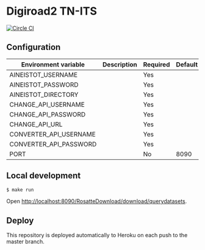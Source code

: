# Digiroad2 TN-ITS #

[![Circle CI](https://circleci.com/gh/finnishtransportagency/tn-its.svg?style=svg)](https://circleci.com/gh/finnishtransportagency/tn-its)

## Configuration

| Environment variable   | Description | Required | Default |
|------------------------|-------------|----------|---------|
| AINEISTOT_USERNAME     |             | Yes      |         |
| AINEISTOT_PASSWORD     |             | Yes      |         |
| AINEISTOT_DIRECTORY    |             | Yes      |         |
| CHANGE_API_USERNAME    |             | Yes      |         |
| CHANGE_API_PASSWORD    |             | Yes      |         |
| CHANGE_API_URL         |             | Yes      |         |
| CONVERTER_API_USERNAME |             | Yes      |         |
| CONVERTER_API_PASSWORD |             | Yes      |         |
| PORT                   |             | No       | 8090    |

## Local development

```sh
$ make run
```

Open [http://localhost:8090/RosatteDownload/download/querydatasets](http://localhost:8090/RosatteDownload/download/querydatasets).

## Deploy

This repository is deployed automatically to Heroku on each push to the master branch.

